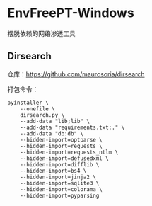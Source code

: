 # EnvFreePT-Windows
摆脱依赖的网络渗透工具

## Dirsearch

仓库：https://github.com/maurosoria/dirsearch

打包命令：

```shell
pyinstaller \
    --onefile \
    dirsearch.py \
    --add-data "lib;lib" \
    --add-data "requirements.txt:." \
    --add-data "db:db" \
    --hidden-import=optparse \
    --hidden-import=requests \
    --hidden-import=requests_ntlm \
    --hidden-import=defusedxml \
    --hidden-import=difflib \
    --hidden-import=bs4 \
    --hidden-import=jinja2 \
    --hidden-import=sqlite3 \
    --hidden-import=colorama \
    --hidden-import=pyparsing
```



